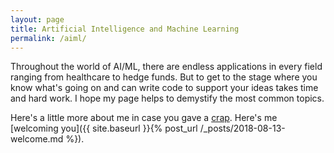 ```yaml
---
layout: page
title: Artificial Intelligence and Machine Learning
permalink: /aiml/
---
```


Throughout the world of AI/ML, there are endless applications in every field ranging from healthcare to hedge funds. But to get to the stage where you know what's going on and can write code to support your ideas takes time and hard work. I hope my page helps to demystify the most common topics.

Here's a little more about me in case you gave a [crap](about.md). 
Here's me [welcoming you]({{ site.baseurl }}{% post_url /_posts/2018-08-13-welcome.md %}).
